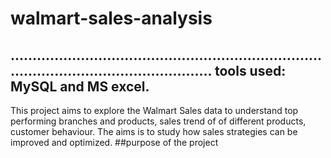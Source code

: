 # walmart-sales-analysis
.....................................................................................................................
 tools used: MySQL and MS excel. 
---------------------------------------------------------------------------------------------------------------------
This project aims to explore the Walmart Sales data to understand top performing branches and products, sales trend of of different products, customer behaviour. The aims is to study how sales strategies can be improved and optimized. 
##purpose of the project

